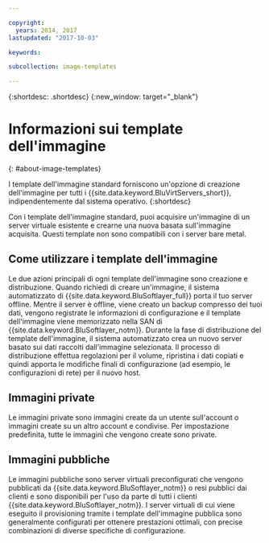 ```yaml
---

copyright:
  years: 2014, 2017
lastupdated: "2017-10-03"

keywords:

subcollection: image-templates

---
```


{:shortdesc: .shortdesc}
{:new_window: target="_blank"}

# Informazioni sui template dell'immagine
{: #about-image-templates}

I template dell'immagine standard forniscono un'opzione di creazione dell'immagine per tutti i {{site.data.keyword.BluVirtServers_short}}, indipendentemente dal sistema operativo.
{:shortdesc}

Con i template dell'immagine standard, puoi acquisire un'immagine di un server virtuale esistente e crearne una nuova basata sull'immagine acquisita. Questi template non sono compatibili con i server bare metal.

## Come utilizzare i template dell'immagine
Le due azioni principali di ogni template dell'immagine sono creazione e distribuzione. Quando richiedi di creare un'immagine, il sistema automatizzato di {{site.data.keyword.BluSoftlayer_full}} porta il tuo server offline. Mentre il server è offline, viene creato un backup compresso dei tuoi dati, vengono registrate le informazioni di configurazione e il template dell'immagine viene memorizzato nella SAN di {{site.data.keyword.BluSoftlayer_notm}}. Durante la fase di distribuzione del template dell'immagine, il sistema automatizzato crea un nuovo server basato sui dati raccolti dall'immagine selezionata. Il processo di distribuzione effettua regolazioni per il volume, ripristina i dati copiati e quindi apporta le modifiche finali di configurazione (ad esempio, le configurazioni di rete) per il nuovo host.

## Immagini private

Le immagini private sono immagini create da un utente sull'account o immagini create su un altro account e condivise. Per impostazione predefinita, tutte le immagini che vengono create sono private.

## Immagini pubbliche

Le immagini pubbliche sono server virtuali preconfigurati che vengono pubblicati da {{site.data.keyword.BluSoftlayer_notm}} o resi pubblici dai clienti e sono disponibili per l'uso da parte di tutti i clienti {{site.data.keyword.BluSoftlayer_notm}}. I server virtuali di cui viene eseguito il provisioning tramite i template dell'immagine pubblica sono generalmente configurati per ottenere prestazioni ottimali, con precise combinazioni di diverse specifiche di configurazione.
